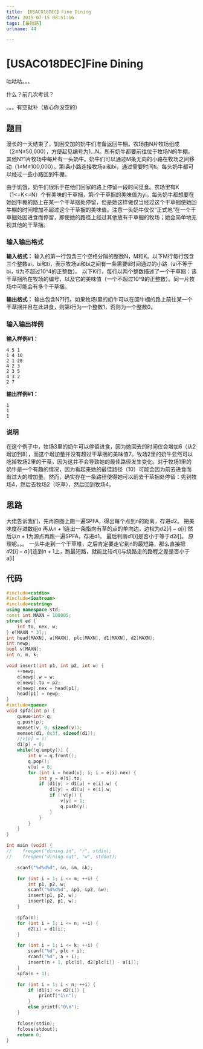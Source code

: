 ```yaml
---
title: 【USACO18DEC】Fine Dining
date: 2019-07-15 08:51:16
tags: [最短路]
urlname: 44

---
```

<!--markdown-->
# [USACO18DEC]Fine Dining
咕咕咕。。。

什么？前几次考试？

。。。有空就补（放心你没空的）
## 题目

漫长的一天结束了，饥困交加的奶牛们准备返回牛棚。农场由N片牧场组成（2≤N≤50,000），方便起见编号为1…N。所有奶牛都要前往位于牧场N的牛棚。其他N?1片牧场中每片有一头奶牛。奶牛们可以通过M条无向的小路在牧场之间移动（1≤M≤100,000）。第i条小路连接牧场ai和bi，通过需要时间ti。每头奶牛都可以经过一些小路回到牛棚。

由于饥饿，奶牛们很乐于在他们回家的路上停留一段时间觅食。农场里有K（1<=K<=N）个有美味的干草捆，第i个干草捆的美味值为yi。每头奶牛都想要在她回牛棚的路上在某一个干草捆处停留，但是她这样做仅当经过这个干草捆使她回牛棚的时间增加不超过这个干草捆的美味值。注意一头奶牛仅仅“正式地”在一个干草捆处因进食而停留，即使她的路径上经过其他放有干草捆的牧场；她会简单地无视其他的干草捆。

### 输入输出格式

**输入格式：**
输入的第一行包含三个空格分隔的整数N，M和K。以下M行每行包含三个整数ai，bi和ti，表示牧场ai和bi之间有一条需要ti时间通过的小路（ai不等于bi，ti为不超过10^4的正整数）。
以下K行，每行以两个整数描述了一个干草捆：该干草捆所在牧场的编号，以及它的美味值（一个不超过10^9的正整数）。同一片牧场中可能会有多个干草捆。

**输出格式：**
输出包含N?1行。如果牧场i里的奶牛可以在回牛棚的路上前往某一个干草捆并且在此进食，则第i行为一个整数1，否则为一个整数0。

### 输入输出样例

**输入样例#1：**

```
4 5 1
1 4 10
2 1 20
4 2 3
2 3 5
4 3 2
2 7
```

**输出样例#1：**

```
1
1
1
```

### 说明
在这个例子中，牧场3里的奶牛可以停留进食，因为她回去的时间仅会增加6（从2增加到8），而这个增加量并没有超过干草捆的美味值7。牧场2里的奶牛显然可以吃掉牧场2里的干草，因为这并不会导致她的最佳路径发生变化。对于牧场1里的奶牛是一个有趣的情况，因为看起来她的最佳路径（10）可能会因为前去进食而有过大的增加量。然而，确实存在一条路径使得她可以前去干草捆处停留：先到牧场4，然后去牧场2（吃草），然后回到牧场4。

## 思路
大佬告诉我们，先再原图上跑一遍SPFA，得出每个点到$n$的距离，存进$d2$。
把美味度存进数组$a$
再从$n + 1$连出一条指向有草的点的单向边，边权为$d2[i] - a[i]$
然后以$n + 1$为源点再跑一遍SPFA，存进d1。
最后判断$d1[i]$是否小于等于$d2i[]$。
原理呢。。。
一头牛走到一个干草堆，之后肯定要走它到n的最短路，那么直接把$d2[i] - a[i]$连到$n + 1$上，跑最短路，就能比较$d[i]$与绕路走的路程之差是否小于a[i]

## 代码
```cpp
#include<cstdio>
#include<iostream>
#include<cstring>
using namespace std;
const int MAXN = 100005;
struct ed {
    int to, nex, w;
} e[MAXN * 3];;
int head[MAXN], a[MAXN], plc[MAXN], d1[MAXN], d2[MAXN];
int newp;
bool v[MAXN];
int n, m, k;

void insert(int p1, int p2, int w) {
    ++newp;
    e[newp].w = w;
    e[newp].to = p2;
    e[newp].nex = head[p1];
    head[p1] = newp;
}
#include<queue>
void spfa(int p) {
    queue<int> q;
    q.push(p);
    memset(v, 0, sizeof(v));
    memset(d1, 0x3f, sizeof(d1));
    //v[p] = 1;
    d1[p] = 0;
    while(!q.empty()) {
        int u = q.front();
        q.pop();
        v[u] = 0;
        for (int i = head[u]; i; i = e[i].nex) {
            int y = e[i].to;
            if (d1[y] > d1[u] + e[i].w) {
                d1[y] = d1[u] + e[i].w;
                if (!v[y]) {
                    v[y] = 1;
                    q.push(y);
                }
            }
        }
    }
}

int main (void) {
//    freopen("dining.in", "r", stdin);
//    freopen("dining.out", "w", stdout);

    scanf("%d%d%d", &n, &m, &k);

    for (int i = 1; i <= m; ++i) {
        int p1, p2, w;
        scanf("%d%d%d", &p1, &p2, &w);
        insert(p1, p2, w);
        insert(p2, p1, w);
    }

    spfa(n);
    for (int i = 1; i <= n; ++i) {
        d2[i] = d1[i];
    }

    for (int i = 1; i <= k; ++i) {
        scanf("%d", plc + i);
        scanf("%d", a + i);
        insert(n + 1, plc[i], d2[plc[i]] - a[i]);
    }
    spfa(n + 1);

    for (int i = 1; i < n; ++i) {
        if (d1[i] <= d2[i]) {
            printf("1\n");
        }
        else printf("0\n");
    }

    fclose(stdin);
    fclose(stdout);
    return 0;
}

```